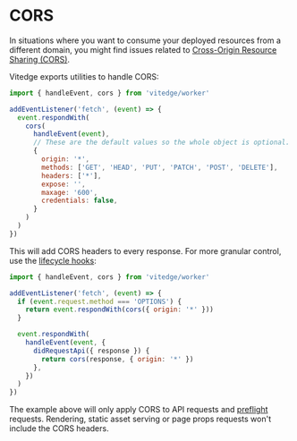 # CORS

In situations where you want to consume your deployed resources from a different domain, you might find issues related to [Cross-Origin Resource Sharing (CORS)](https://developer.mozilla.org/en-US/docs/Web/HTTP/CORS).

Vitedge exports utilities to handle CORS:

```js
import { handleEvent, cors } from 'vitedge/worker'

addEventListener('fetch', (event) => {
  event.respondWith(
    cors(
      handleEvent(event),
      // These are the default values so the whole object is optional.
      {
        origin: '*',
        methods: ['GET', 'HEAD', 'PUT', 'PATCH', 'POST', 'DELETE'],
        headers: ['*'],
        expose: '',
        maxage: '600',
        credentials: false,
      }
    )
  )
})
```

This will add CORS headers to every response. For more granular control, use the [lifecycle hooks](./request-lifecycle):

```js
import { handleEvent, cors } from 'vitedge/worker'

addEventListener('fetch', (event) => {
  if (event.request.method === 'OPTIONS') {
    return event.respondWith(cors({ origin: '*' }))
  }

  event.respondWith(
    handleEvent(event, {
      didRequestApi({ response }) {
        return cors(response, { origin: '*' })
      },
    })
  )
})
```

The example above will only apply CORS to API requests and [preflight](https://developer.mozilla.org/en-US/docs/Web/HTTP/CORS#preflighted_requests) requests. Rendering, static asset serving or page props requests won't include the CORS headers.
